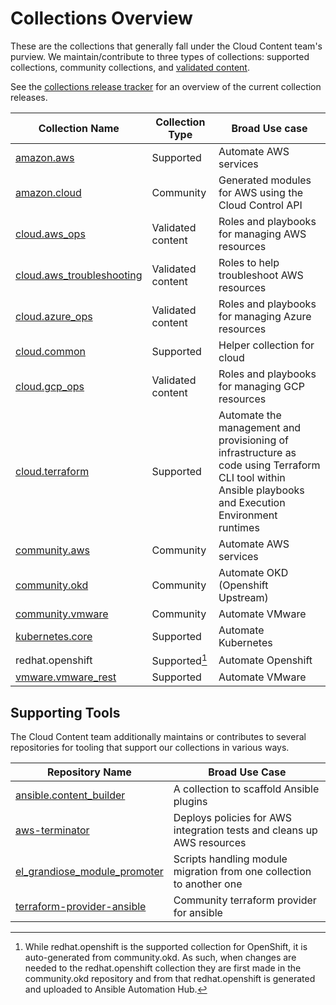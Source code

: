 # Collections Overview

These are the collections that generally fall under the Cloud Content team's purview. We maintain/contribute to three types of collections: supported collections, community collections, and [validated content](validated.md).

See the [collections release tracker](https://cloud-releases.jillr.dev/) for an overview of the current collection releases.

| **Collection Name** | **Collection Type** | **Broad Use case** |
|---------------------|---------------------|--------------------|
| [amazon.aws](https://github.com/ansible-collections/amazon.aws) | Supported | Automate AWS services |
| [amazon.cloud](https://github.com/ansible-collections/amazon.cloud) | Community | Generated modules for AWS using the Cloud Control API |
| [cloud.aws_ops](https://github.com/redhat-cop/cloud.aws_ops) | Validated content | Roles and playbooks for managing AWS resources |
| [cloud.aws_troubleshooting](https://github.com/redhat-cop/cloud.aws_troubleshooting) | Validated content | Roles to help troubleshoot AWS resources |
| [cloud.azure_ops](https://github.com/redhat-cop/cloud.azure_ops) | Validated content | Roles and playbooks for managing Azure resources |
| [cloud.common](https://github.com/ansible-collections/cloud.common) | Supported | Helper collection for cloud |
| [cloud.gcp_ops](https://github.com/redhat-cop/cloud.gcp_ops) | Validated content | Roles and playbooks for managing GCP resources |
| [cloud.terraform](https://github.com/ansible-collections/cloud.terraform) | Supported | Automate the management and provisioning of infrastructure as code using Terraform CLI tool within Ansible playbooks and Execution Environment runtimes |
| [community.aws](https://github.com/ansible-collections/community.aws) | Community | Automate AWS services |
| [community.okd](https://github.com/ansible-collections/community.okd) | Community | Automate OKD (Openshift Upstream) |
| [community.vmware](https://github.com/ansible-collections/community.vmware) | Community | Automate VMware |
| [kubernetes.core](https://github.com/ansible-collections/kubernetes.core) | Supported | Automate Kubernetes |
| redhat.openshift | Supported[^1] | Automate Openshift |
| [vmware.vmware_rest](https://github.com/ansible-collections/vmware.vmware_rest) | Supported | Automate VMware |

[^1]: While redhat.openshift is the supported collection for OpenShift, it is auto-generated from community.okd. As such, when changes are needed to the redhat.openshift collection they are first made in the community.okd repository and from that redhat.openshift is generated and uploaded to Ansible Automation Hub.

## Supporting Tools

The Cloud Content team additionally maintains or contributes to several repositories for tooling that support our collections in various ways.

| **Repository Name** | **Broad Use Case**|
|---------------------|-------------------|
| [ansible.content_builder](https://github.com/ansible-community/ansible.content_builder) | A collection to scaffold Ansible plugins |
| [aws-terminator](https://github.com/mattclay/aws-terminator) | Deploys policies for AWS integration tests and cleans up AWS resources |
| [el_grandiose_module_promoter](https://github.com/ansible-collections/el_grandiose_module_promoter) | Scripts handling module migration from one collection to another one |
| [terraform-provider-ansible](https://github.com/ansible/terraform-provider-ansible) | Community terraform provider for ansible |
